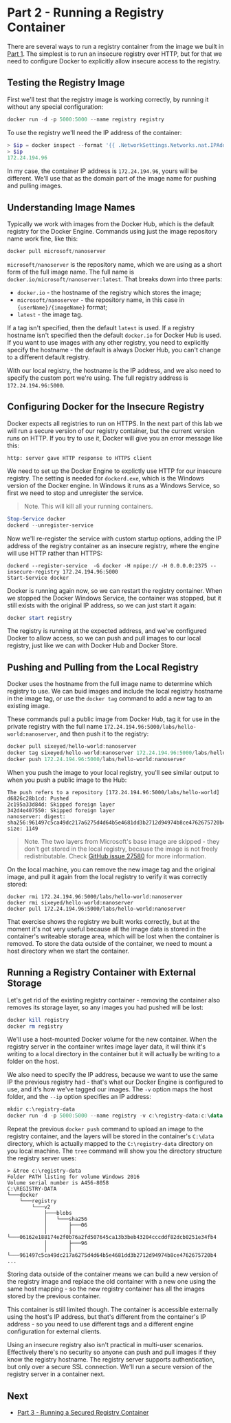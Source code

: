 # Part 2 - Running a Registry Container

There are several ways to run a registry container from the image we built in [Part 1](part-1.md). The simplest is to run an insecure registry over HTTP, but for that we need to configure Docker to explicitly allow insecure access to the registry. 

## Testing the Registry Image

First we'll test that the registry image is working correctly, by running it without any special configuration:

```PowerShell
docker run -d -p 5000:5000 --name registry registry
```

To use the registry we'll need the IP address of the container:

```PowerShell
> $ip = docker inspect --format '{{ .NetworkSettings.Networks.nat.IPAddress }}' registry
> $ip
172.24.194.96
```

In my case, the container IP address is `172.24.194.96`, yours will be different. We'll use that as the domain part of the image name for pushing and pulling images.

## Understanding Image Names

Typically we work with images from the Docker Hub, which is the default registry for the Docker Engine. Commands using just the image repository name work fine, like this:

```PowerShell
docker pull microsoft/nanoserver
```

`microsoft/nanoserver` is the repository name, which we are using as a short form of the full image name. The full name is `docker.io/microsoft/nanoserver:latest`. That breaks down into three parts:

- `docker.io` - the hostname of the registry which stores the image;
- `microsoft/nanoserver` - the repository name, in this case in `{userName}/{imageName}` format;
- `latest` - the image tag.

If a tag isn't specified, then the default `latest` is used. If a registry hostname isn't specified then the default `docker.io` for Docker Hub is used. If you want to use images with any other registry, you need to explicitly specify the hostname - the default is always Docker Hub, you can't change to a different default registry.

With our local registry, the hostname is the IP address, and we also need to specify the custom port we're using. The full registry address is `172.24.194.96:5000`.

## Configuring Docker for the Insecure Registry

Docker expects all registries to run on HTTPS. In the next part of this lab we will run a secure version of our registry container, but the current version runs on HTTP. If you try to use it, Docker will give you an error message like this:

```
http: server gave HTTP response to HTTPS client
```

We need to set up the Docker Engine to explictly use HTTP for our insecure registry. The setting is needed for `dockerd.exe`, which is the Windows version of the Docker engine. In Windows it runs as a Windows Service, so first we need to stop and unregister the service.

> Note. This will kill all your running containers.

```PowerShell
Stop-Service docker
dockerd --unregister-service
```

Now we'll re-register the service with custom startup options, adding the IP address of the registry container as an insecure registry, where the engine will use HTTP rather than HTTPS:

```
dockerd --register-service  -G docker -H npipe:// -H 0.0.0.0:2375 --insecure-registry 172.24.194.96:5000
Start-Service docker
```

Docker is running again now, so we can restart the registry container. When we stopped the Docker Windows Service, the container was stopped, but it still exists with the original IP address, so we can just start it again:

```PowerShell
docker start registry
``` 

The registry is running at the expected address, and we've configured Docker to allow access, so we can push and pull images to our local registry, just like we can with Docker Hub and Docker Store.

## Pushing and Pulling from the Local Registry

Docker uses the hostname from the full image name to determine which registry to use. We can buid images and include the local registry hostname in the image tag, or use the `docker tag` command to add a new tag to an existing image.

These commands pull a public image from Docker Hub, tag it for use in the private registry with the full name `172.24.194.96:5000/labs/hello-world:nanoserver`, and then push it to the registry:

```PowerShell
docker pull sixeyed/hello-world:nanoserver
docker tag sixeyed/hello-world:nanoserver 172.24.194.96:5000/labs/hello-world:nanoserver
docker push 172.24.194.96:5000/labs/hello-world:nanoserver
```

When you push the image to your local registry, you'll see similar output to when you push a public image to the Hub:

```
The push refers to a repository [172.24.194.96:5000/labs/hello-world]
d6826c28b1cd: Pushed
2c195a33d84d: Skipped foreign layer
342d4e407550: Skipped foreign layer
nanoserver: digest: sha256:961497c5ca49dc217a6275d4d64b5e4681dd3b2712d94974b8ce4762675720b4 size: 1149
```

> Note. The two layers from Microsoft's base image are skipped - they don't get stored in the local registry, because the image is not freely redistributable. Check [GitHub issue 27580](https://github.com/moby/moby/issues/27580) for more information.

On the local machine, you can remove the new image tag and the original image, and pull it again from the local registry to verify it was correctly stored:

```
docker rmi 172.24.194.96:5000/labs/hello-world:nanoserver
docker rmi sixeyed/hello-world:nanoserver
docker pull 172.24.194.96:5000/labs/hello-world:nanoserver
```

That exercise shows the registry we built works correctly, but at the moment it's not very useful because all the image data is stored in the container's writeable storage area, which will be lost when the container is removed. To store the data outside of the container, we need to mount a host directory when we start the container.

## Running a Registry Container with External Storage

Let's get rid of the existing registry container - removing the container also removes its storage layer, so any images you had pushed will be lost:

```PowerShell
docker kill registry
docker rm registry
```

We'll use a host-mounted Docker volume for the new container. When the registry server in the container writes image layer data, it will think it's writing to a local directory in the container but it will actually be writing to a folder on the host.

We also need to specify the IP address, because we want to use the same IP the previous registry had - that's what our Docker Engine is configured to use, and it's how we've tagged our images. The `-v` option maps the host folder, and the `--ip` option specifies an IP address:


```PowerShell
mkdir c:\registry-data
docker run -d -p 5000:5000 --name registry -v c:\registry-data:c:\data --ip 172.24.194.96 registry
```

Repeat the previous `docker push` command to upload an image to the registry container, and the layers will be stored in the container's `C:\data` directory, which is actually mapped to the `C:\registry-data` directory on you local machine. The `tree` command will show you the directory structure the registry server uses:

```
> &tree c:\registry-data
Folder PATH listing for volume Windows 2016
Volume serial number is A456-8058
C:\REGISTRY-DATA
└───docker
    └───registry
        └───v2
            ├───blobs
            │   └───sha256
            │       ├───06
            │       │   └───06162e188174e2f0b76a2fd507645ca13b3beb43204cccddf82dcb0251e34fb4
            │       ├───96
            │       │   └───961497c5ca49dc217a6275d4d64b5e4681dd3b2712d94974b8ce4762675720b4
...
```

Storing data outside of the container means we can build a new version of the registry image and replace the old container with a new one using the same host mapping - so the new registry container has all the images stored by the previous container.

This container is still limited though. The container is accessible externally using the host's IP address, but that's different from the container's IP address - so you need to use different tags and a different engine configuration for external clients.

Using an insecure registry also isn't practical in multi-user scenarios. Effectively there's no security so anyone can push and pull images if they know the registry hostname. The registry server supports authentication, but only over a secure SSL connection. We'll run a secure version of the registry server in a container next.

## Next

- [Part 3 - Running a Secured Registry Container](part-3.md)